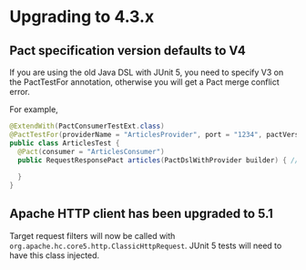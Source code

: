 # Upgrading to 4.3.x

## Pact specification version defaults to V4

If you are using the old Java DSL with JUnit 5, you need to specify V3 on the PactTestFor annotation, otherwise you will get a
Pact merge conflict error.

For example,

```java
@ExtendWith(PactConsumerTestExt.class)
@PactTestFor(providerName = "ArticlesProvider", port = "1234", pactVersion = PactSpecVersion.V3) // set V3 here
public class ArticlesTest {
  @Pact(consumer = "ArticlesConsumer")
  public RequestResponsePact articles(PactDslWithProvider builder) { // This is using the old DSL
    
  }
}
```

## Apache HTTP client has been upgraded to 5.1

Target request filters will now be called with `org.apache.hc.core5.http.ClassicHttpRequest`. JUnit 5 tests will
need to have this class injected.
